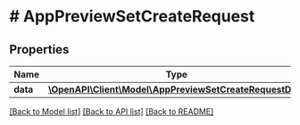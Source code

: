 # # AppPreviewSetCreateRequest

## Properties

Name | Type | Description | Notes
------------ | ------------- | ------------- | -------------
**data** | [**\OpenAPI\Client\Model\AppPreviewSetCreateRequestData**](AppPreviewSetCreateRequestData.md) |  | 

[[Back to Model list]](../../README.md#documentation-for-models) [[Back to API list]](../../README.md#documentation-for-api-endpoints) [[Back to README]](../../README.md)


